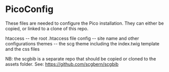 # PicoConfig

These files are needed to configure the Pico installation.
They can either be copied, or linked to a clone of this repo.

htaccess -- the root .htaccess file
config   -- site name and other configurations
themes   -- the scg theme including the index.twig template and the css files

NB: the scgbib is a separate repo that should be copied or cloned to the assets folder. See: https://github.com/scgbern/scgbib
